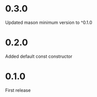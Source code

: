 # 0.3.0

Updated mason minimum version to ^0.1.0

# 0.2.0
Added default const constructor 

# 0.1.0
First release